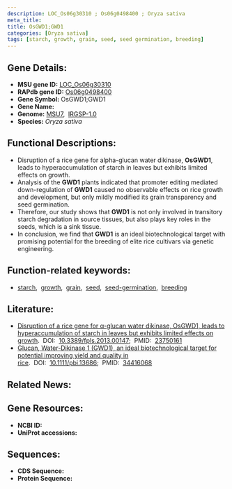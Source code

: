 ```yaml
---
description: LOC_Os06g30310 ; Os06g0498400 ; Oryza sativa
meta_title:
title: OsGWD1;GWD1
categories: [Oryza sativa]
tags: [starch, growth, grain, seed, seed germination, breeding]
---
```


## Gene Details:
- **MSU gene ID:** [LOC_Os06g30310](http://rice.uga.edu/cgi-bin/ORF_infopage.cgi?orf=LOC_Os06g30310)  
- **RAPdb gene ID:** [Os06g0498400](https://rapdb.dna.affrc.go.jp/locus/?name=Os06g0498400)  
- **Gene Symbol:** OsGWD1;GWD1
- **Gene Name:**
- **Genome:**  [MSU7](http://rice.uga.edu/),&nbsp;&nbsp;[IRGSP-1.0](https://rapdb.dna.affrc.go.jp/download/irgsp1.html)
- **Species:** *Oryza sativa*

## Functional Descriptions:
   - Disruption of a rice gene for alpha-glucan water dikinase, **OsGWD1**, leads to hyperaccumulation of starch in leaves but exhibits limited effects on growth.
   - Analysis of the **GWD1** plants indicated that promoter editing mediated down-regulation of **GWD1** caused no observable effects on rice growth and development, but only mildly modified its grain transparency and seed germination.
   - Therefore, our study shows that **GWD1** is not only involved in transitory starch degradation in source tissues, but also plays key roles in the seeds, which is a sink tissue.
   - In conclusion, we find that **GWD1** is an ideal biotechnological target with promising potential for the breeding of elite rice cultivars via genetic engineering.

## Function-related keywords:
   - [starch](/tags/starch/),&nbsp;&nbsp;[growth](/tags/growth/),&nbsp;&nbsp;[grain](/tags/grain/),&nbsp;&nbsp;[seed](/tags/seed/),&nbsp;&nbsp;[seed-germination](/tags/seed-germination/),&nbsp;&nbsp;[breeding](/tags/breeding/)

## Literature:
   - [Disruption of a rice gene for α-glucan water dikinase, OsGWD1, leads to hyperaccumulation of starch in leaves but exhibits limited effects on growth](https://www.doi.org/10.3389/fpls.2013.00147).&nbsp;&nbsp;DOI:&nbsp;&nbsp;[10.3389/fpls.2013.00147](https://www.doi.org/10.3389/fpls.2013.00147);&nbsp;&nbsp;PMID:&nbsp;&nbsp;[23750161](https://pubmed.ncbi.nlm.nih.gov/23750161/)
   - [Glucan, Water-Dikinase 1 (GWD1), an ideal biotechnological target for potential improving yield and quality in rice](https://www.doi.org/10.1111/pbi.13686).&nbsp;&nbsp;DOI:&nbsp;&nbsp;[10.1111/pbi.13686](https://www.doi.org/10.1111/pbi.13686);&nbsp;&nbsp;PMID:&nbsp;&nbsp;[34416068](https://pubmed.ncbi.nlm.nih.gov/34416068/)

## Related News:

## Gene Resources:
- **NCBI ID:**  []()
- **UniProt accessions:** [](https://www.uniprot.org/uniprotkb//entry)

## Sequences:
- **CDS Sequence:**
- **Protein Sequence:**
